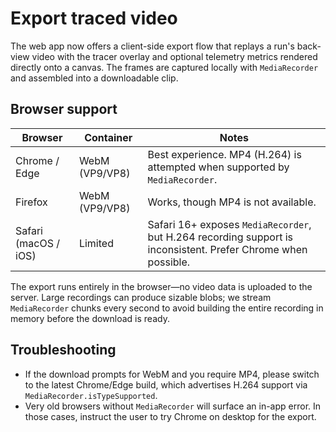 # Export traced video

The web app now offers a client-side export flow that replays a run's back-view
video with the tracer overlay and optional telemetry metrics rendered directly
onto a canvas. The frames are captured locally with `MediaRecorder` and
assembled into a downloadable clip.

## Browser support

| Browser | Container | Notes |
| --- | --- | --- |
| Chrome / Edge | WebM (VP9/VP8) | Best experience. MP4 (H.264) is attempted when supported by `MediaRecorder`. |
| Firefox | WebM (VP9/VP8) | Works, though MP4 is not available. |
| Safari (macOS / iOS) | Limited | Safari 16+ exposes `MediaRecorder`, but H.264 recording support is inconsistent. Prefer Chrome when possible. |

The export runs entirely in the browser—no video data is uploaded to the
server. Large recordings can produce sizable blobs; we stream `MediaRecorder`
chunks every second to avoid building the entire recording in memory before the
download is ready.

## Troubleshooting

- If the download prompts for WebM and you require MP4, please switch to the
  latest Chrome/Edge build, which advertises H.264 support via
  `MediaRecorder.isTypeSupported`.
- Very old browsers without `MediaRecorder` will surface an in-app error. In
  those cases, instruct the user to try Chrome on desktop for the export.
